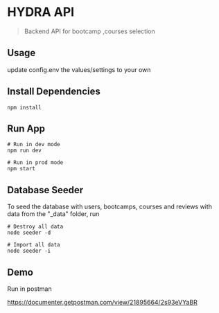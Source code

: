 # HYDRA API

> Backend API for bootcamp ,courses selection

## Usage

 update config.env the values/settings to your own

## Install Dependencies

```
npm install
```

## Run App

```
# Run in dev mode
npm run dev

# Run in prod mode
npm start
```

## Database Seeder

To seed the database with users, bootcamps, courses and reviews with data from the "\_data" folder, run

```
# Destroy all data
node seeder -d

# Import all data
node seeder -i
```

## Demo
Run in postman

https://documenter.getpostman.com/view/21895664/2s93eVYaBR
